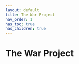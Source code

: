 ```yaml
---
layout: default
title: The War Project
nav_order: 1
has_toc: true
has_children: true
---
```

# The War Project